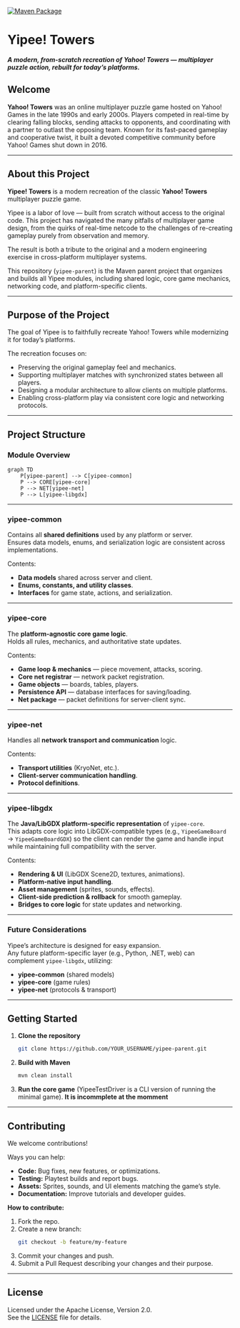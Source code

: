 [![Maven Package](https://github.com/blakbro2k/Yipee/actions/workflows/maven-publish.yml/badge.svg)](https://github.com/blakbro2k/Yipee/actions/workflows/maven-publish.yml)  
# Yipee! Towers  
**_A modern, from-scratch recreation of Yahoo! Towers — multiplayer puzzle action, rebuilt for today’s platforms._**

## Welcome

**Yahoo! Towers** was an online multiplayer puzzle game hosted on Yahoo! Games in the late 1990s and early 2000s. Players competed in real-time by clearing falling blocks, sending attacks to opponents, and coordinating with a partner to outlast the opposing team. Known for its fast-paced gameplay and cooperative twist, it built a devoted competitive community before Yahoo! Games shut down in 2016.

---

## About this Project

**Yipee! Towers** is a modern recreation of the classic **Yahoo! Towers** multiplayer puzzle game.

Yipee is a labor of love — built from scratch without access to the original code. This project has navigated the many pitfalls of multiplayer game design, from the quirks of real-time netcode to the challenges of re-creating gameplay purely from observation and memory.

The result is both a tribute to the original and a modern engineering exercise in cross-platform multiplayer systems.

This repository (`yipee-parent`) is the Maven parent project that organizes and builds all Yipee modules, including shared logic, core game mechanics, networking code, and platform-specific clients.

---

## Purpose of the Project

The goal of Yipee is to faithfully recreate Yahoo! Towers while modernizing it for today’s platforms.

The recreation focuses on:
- Preserving the original gameplay feel and mechanics.
- Supporting multiplayer matches with synchronized states between all players.
- Designing a modular architecture to allow clients on multiple platforms.
- Enabling cross-platform play via consistent core logic and networking protocols.

---

## Project Structure

### Module Overview

```mermaid
graph TD
    P[yipee-parent] --> C[yipee-common]
    P --> CORE[yipee-core]
    P --> NET[yipee-net]
    P --> L[yipee-libgdx]
```

---

### **yipee-common**
Contains all **shared definitions** used by any platform or server.  
Ensures data models, enums, and serialization logic are consistent across implementations.

Contents:
- **Data models** shared across server and client.
- **Enums, constants, and utility classes**.
- **Interfaces** for game state, actions, and serialization.

---

### **yipee-core**
The **platform-agnostic core game logic**.  
Holds all rules, mechanics, and authoritative state updates.

Contents:
- **Game loop & mechanics** — piece movement, attacks, scoring.
- **Core net registrar** — network packet registration.
- **Game objects** — boards, tables, players.
- **Persistence API** — database interfaces for saving/loading.
- **Net package** — packet definitions for server-client sync.

---

### **yipee-net**
Handles all **network transport and communication** logic.

Contents:
- **Transport utilities** (KryoNet, etc.).
- **Client-server communication handling**.
- **Protocol definitions**.

---

### **yipee-libgdx**
The **Java/LibGDX platform-specific representation** of `yipee-core`.  
This adapts core logic into LibGDX-compatible types (e.g., `YipeeGameBoard` → `YipeeGameBoardGDX`) so the client can render the game and handle input while maintaining full compatibility with the server.

Contents:
- **Rendering & UI** (LibGDX Scene2D, textures, animations).
- **Platform-native input handling**.
- **Asset management** (sprites, sounds, effects).
- **Client-side prediction & rollback** for smooth gameplay.
- **Bridges to core logic** for state updates and networking.

---

### **Future Considerations**
Yipee’s architecture is designed for easy expansion.  
Any future platform-specific layer (e.g., Python, .NET, web) can complement `yipee-libgdx`, utilizing:
- **yipee-common** (shared models)
- **yipee-core** (game rules)
- **yipee-net** (protocols & transport)

---

## Getting Started

1. **Clone the repository**
   ```bash
   git clone https://github.com/YOUR_USERNAME/yipee-parent.git
   ```
2. **Build with Maven**
   ```bash
   mvn clean install
   ```
3. **Run the core game** (YipeeTestDriver is a CLI version of running the minimal game).
   **It is incommplete at the momment**

---

## Contributing

We welcome contributions!

Ways you can help:
- **Code:** Bug fixes, new features, or optimizations.
- **Testing:** Playtest builds and report bugs.
- **Assets:** Sprites, sounds, and UI elements matching the game’s style.
- **Documentation:** Improve tutorials and developer guides.

**How to contribute:**
1. Fork the repo.
2. Create a new branch:
   ```bash
   git checkout -b feature/my-feature
   ```
3. Commit your changes and push.
4. Submit a Pull Request describing your changes and their purpose.

---

## License

Licensed under the Apache License, Version 2.0.  
See the [LICENSE](LICENSE) file for details.
